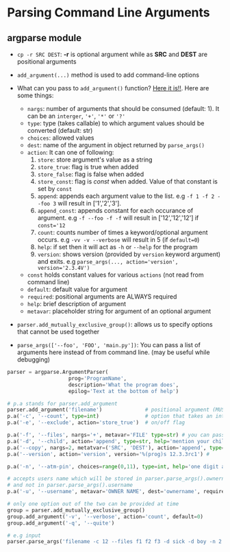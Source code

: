 # Parsing Command Line Arguments

## argparse module

- `cp -r SRC DEST`: **-r** is optional argument while as **SRC** and **DEST** are positional arguments
- `add_argument(...)` method is used to add command-line options
- What can you pass to `add_argument()` function? [Here it is!!](https://docs.python.org/3/library/argparse.html#quick-links-for-add-argument). Here are some things:

  - `nargs`: number of arguments that should be consumed (default: 1). It can be an `interger`, `'+'`, `'*'` or `'?'`
  - `type`: type (takes callable) to which argument values should be converted (default: str)
  - `choices`: allowed values
  - `dest`: name of the argument in object returned by `parse_args()`
  - `action`: It can one of following:
    1. `store`: store argument's value as a string
    2. `store_true`: flag is true when added
    3. `store_false`: flag is false when added
    4. `store_const`: flag is _const_ when added. Value of that constant is set by `const`
    5. `append`: appends each argument value to the list. e.g `-f 1 -f 2 --foo 3` will result in ['1','2','3'].
    6. `append_const`: appends constant for each occurance of argument. e.g `-f --foo -f -f` will result in ['12','12','12'] if `const='12`
    7. `count`: counts number of times a keyword/optional argument occurs. e.g `-vv -v --verbose` will result in 5 (if `default=0`)
    8. `help`: if set then it will act as `-h` or `--help` for the program
    9. `version`: shows version (provided by `version` keyword argument) and exits. e.g `parse_args(..., action='version', version='2.3.4V')`
  - `const` holds constant values for various `actions` (not read from command line)
  - `default`: default value for argument
  - `required`: positional arguments are ALWAYS required
  - `help`: brief description of argument
  - `metavar`: placeholder string for argument of an optional argument

- `parser.add_mutually_exclusive_group()`: allows us to specify options that cannot be used together
- `parse_args(['--foo', 'FOO', 'main.py'])`: You can pass a list of arguments here instead of from command line. (may be useful while debugging)

```python
parser = argparse.ArgumentParser(
                    prog='ProgramName',
                    description='What the program does',
                    epilog='Text at the bottom of help')

# p.a stands for parser.add_argument
parser.add_argument('filename')              # positional argument (MUST BE SUPPLIED)
p.a('-c', '--count', type=int)               # option that takes an int value
p.a('-e', '--exclude', action='store_true')  # on/off flag

p.a('-f', '--files', nargs='+', metavar='FILE' type=str) # you can pass 1 or more arguments
p.a('-d', '--child', action='append', type=str, help='mention your children') # you can use --child multiple times
p.a('--copy', nargs=2, metatvar=('SRC', 'DEST'), action='append', type=str, help='mention your children') # you can use --copy multiple times and each time you will have to provide two args 'src' and 'dest'
p.a('--version', action='version', version='%(prog)s 12.3.3rc1') #

p.a('-n', '--atm-pin', choices=range(0,11), type=int, help='one digit atm pin') # accepts an atm pin of single digit

# accepts users name which will be stored in parser.parse_args().ownername
# and not in parser.parse_args().username
p.a('-u', '--username', metavar='OWNER NAME', dest='ownername', required=True)

# only one option out of the two can be provided at time
group = parser.add_mutually_exclusive_group()
group.add_argument('-v', '--verbose', action='count', default=0)
group.add_argument('-q', '--quite')

# e.g input
parser.parse_args('filename -c 12 --files f1 f2 f3 -d sick -d boy -n 2 -vvvv --copy src1 dest1 --copy src2 dest2'.split())
```
